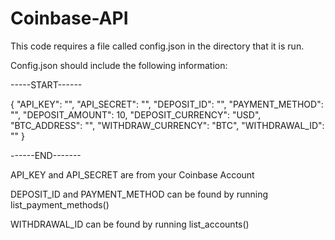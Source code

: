 # Coinbase-API

This code requires a file called config.json in the directory that it is run. 

Config.json should include the following information:

-----START------

{
    "API_KEY": "",
    "API_SECRET": "",
    "DEPOSIT_ID": "",
    "PAYMENT_METHOD": "",
    "DEPOSIT_AMOUNT": 10,
    "DEPOSIT_CURRENCY": "USD",
    "BTC_ADDRESS": "",
    "WITHDRAW_CURRENCY": "BTC",
    "WITHDRAWAL_ID": ""
}


------END-------

API_KEY and API_SECRET are from your Coinbase Account

DEPOSIT_ID and PAYMENT_METHOD can be found by running list_payment_methods()

WITHDRAWAL_ID can be found by running list_accounts()
